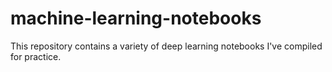 # machine-learning-notebooks
This repository contains a variety of deep learning notebooks I've compiled for practice.

